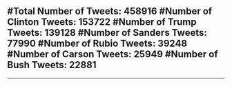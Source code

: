 #Total Number of Tweets: 458916 
#Number of Clinton Tweets: 153722
#Number of Trump Tweets: 139128
#Number of Sanders Tweets: 77990
#Number of Rubio Tweets: 39248
#Number of Carson Tweets: 25949
#Number of Bush Tweets: 22881
---
---
